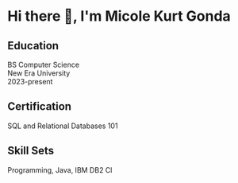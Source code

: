 <h1>Hi there 👋, I'm Micole Kurt Gonda</h1> 

<h2>Education</h2>
<p></p>BS Computer Science
<br>New Era University
<br>2023-present

<h2>Certification</h2>
SQL and Relational Databases 101

<h2>Skill Sets</h2>
Programming, Java, IBM DB2 Cl
